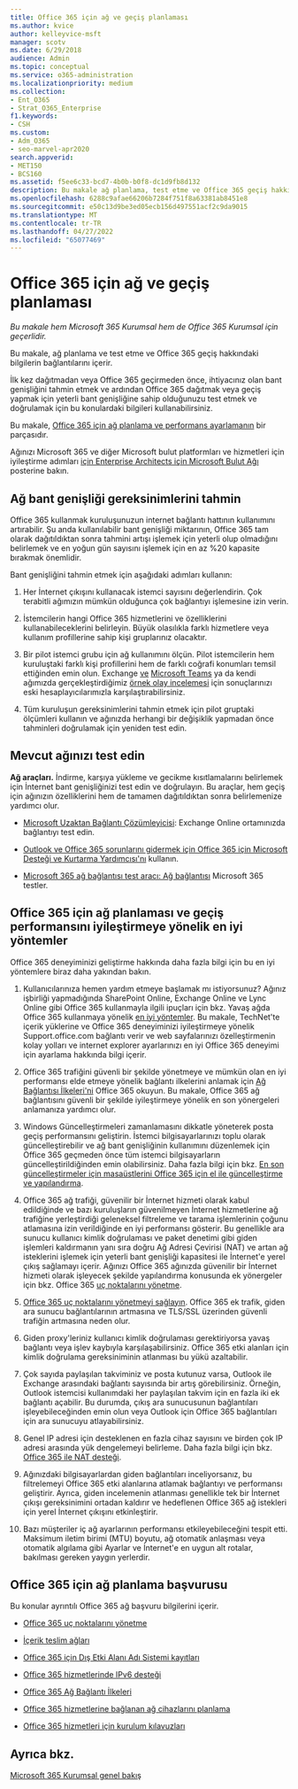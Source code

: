 ```yaml
---
title: Office 365 için ağ ve geçiş planlaması
ms.author: kvice
author: kelleyvice-msft
manager: scotv
ms.date: 6/29/2018
audience: Admin
ms.topic: conceptual
ms.service: o365-administration
ms.localizationpriority: medium
ms.collection:
- Ent_O365
- Strat_O365_Enterprise
f1.keywords:
- CSH
ms.custom:
- Adm_O365
- seo-marvel-apr2020
search.appverid:
- MET150
- BCS160
ms.assetid: f5ee6c33-bcd7-4b0b-b0f8-dc1d9fb8d132
description: Bu makale ağ planlama, test etme ve Office 365 geçiş hakkındaki bilgilerin bağlantılarını içerir.
ms.openlocfilehash: 6288c9afae66206b7284f751f8a63381ab8451e8
ms.sourcegitcommit: e50c13d9be3ed05ecb156d497551acf2c9da9015
ms.translationtype: MT
ms.contentlocale: tr-TR
ms.lasthandoff: 04/27/2022
ms.locfileid: "65077469"
---
```

# <a name="network-and-migration-planning-for-office-365"></a>Office 365 için ağ ve geçiş planlaması

*Bu makale hem Microsoft 365 Kurumsal hem de Office 365 Kurumsal için geçerlidir.*

Bu makale, ağ planlama ve test etme ve Office 365 geçiş hakkındaki bilgilerin bağlantılarını içerir.
  
İlk kez dağıtmadan veya Office 365 geçirmeden önce, ihtiyacınız olan bant genişliğini tahmin etmek ve ardından Office 365 dağıtmak veya geçiş yapmak için yeterli bant genişliğine sahip olduğunuzu test etmek ve doğrulamak için bu konulardaki bilgileri kullanabilirsiniz.

Bu makale, [Office 365 için ağ planlama ve performans ayarlamanın](./network-planning-and-performance.md) bir parçasıdır.

Ağınızı Microsoft 365 ve diğer Microsoft bulut platformları ve hizmetleri için iyileştirme adımları [için Enterprise Architects için Microsoft Bulut Ağı](../solutions/cloud-architecture-models.md) posterine bakın.
   
## <a name="estimate-network-bandwidth-requirements"></a>Ağ bant genişliği gereksinimlerini tahmin
<a name="EstimateBandwidthRequirements"> </a>

Office 365 kullanmak kuruluşunuzun internet bağlantı hattının kullanımını artırabilir. Şu anda kullanılabilir bant genişliği miktarının, Office 365 tam olarak dağıtıldıktan sonra tahmini artışı işlemek için yeterli olup olmadığını belirlemek ve en yoğun gün sayısını işlemek için en az %20 kapasite bırakmak önemlidir.
  
Bant genişliğini tahmin etmek için aşağıdaki adımları kullanın:
  
1. Her İnternet çıkışını kullanacak istemci sayısını değerlendirin. Çok terabitli ağımızın mümkün olduğunca çok bağlantıyı işlemesine izin verin. 
    
2. İstemcilerin hangi Office 365 hizmetlerini ve özelliklerini kullanabileceklerini belirleyin. Büyük olasılıkla farklı hizmetlere veya kullanım profillerine sahip kişi gruplarınız olacaktır.
    
3. Bir pilot istemci grubu için ağ kullanımını ölçün. Pilot istemcilerin hem kuruluştaki farklı kişi profillerini hem de farklı coğrafi konumları temsil ettiğinden emin olun. Exchange [ve](/microsoftteams/prepare-network) [Microsoft Teams](https://techcommunity.microsoft.com/t5/exchange-team-blog/announcing-the-exchange-client-network-bandwidth-calculator-beta/ba-p/601744) ya da kendi ağımızda gerçekleştirdiğimiz [örnek olay incelemesi](https://www.microsoft.com/itshowcase/Article/Content/631/Optimizing-network-performance-for-Microsoft-Office-365) için sonuçlarınızı eski hesaplayıcılarımızla karşılaştırabilirsiniz. 
    
4. Tüm kuruluşun gereksinimlerini tahmin etmek için pilot gruptaki ölçümleri kullanın ve ağınızda herhangi bir değişiklik yapmadan önce tahminleri doğrulamak için yeniden test edin.
    
## <a name="test-your-existing-network"></a>Mevcut ağınızı test edin
<a name="calculators"> </a>

 **Ağ araçları.** İndirme, karşıya yükleme ve gecikme kısıtlamalarını belirlemek için İnternet bant genişliğinizi test edin ve doğrulayın. Bu araçlar, hem geçiş için ağınızın özelliklerini hem de tamamen dağıtıldıktan sonra belirlemenize yardımcı olur. 
    
- [Microsoft Uzaktan Bağlantı Çözümleyicisi](https://go.microsoft.com/fwlink/p/?LinkId=517243): Exchange Online ortamınızda bağlantıyı test edin.
    
- [Outlook ve Office 365 sorunlarını gidermek için Office 365 için Microsoft Desteği ve Kurtarma Yardımcısı'nı](https://diagnostics.office.com/#/Download?env=SOC) kullanın. 

- [Microsoft 365 ağ bağlantısı test aracı: Ağ bağlantısı](/microsoft-365/enterprise/office-365-network-mac-perf-onboarding-tool) Microsoft 365 testler.
    
## <a name="best-practices-for-network-planning-and-improving-migration-performance-for-office-365"></a>Office 365 için ağ planlaması ve geçiş performansını iyileştirmeye yönelik en iyi yöntemler
<a name="BestPractices"> </a>

Office 365 deneyiminizi geliştirme hakkında daha fazla bilgi için bu en iyi yöntemlere biraz daha yakından bakın.
  
1. Kullanıcılarınıza hemen yardım etmeye başlamak mı istiyorsunuz? Ağınız işbirliği yapmadığında SharePoint Online, Exchange Online ve Lync Online gibi Office 365 kullanmayla ilgili ipuçları için bkz. Yavaş ağda Office 365 kullanmaya yönelik [en iyi yöntemler](https://support.office.com/article/fd16c8d2-4799-4c39-8fd7-045f06640166). Bu makale, TechNet'te içerik yüklerine ve Office 365 deneyiminizi iyileştirmeye yönelik Support.office.com bağlantı verir ve web sayfalarınızı özelleştirmenin kolay yolları ve internet explorer ayarlarınızı en iyi Office 365 deneyimi için ayarlama hakkında bilgi içerir. 
    
2. Office 365 trafiğini güvenli bir şekilde yönetmeye ve mümkün olan en iyi performansı elde etmeye yönelik bağlantı ilkelerini anlamak için [Ağ Bağlantısı İlkeleri'ni](./microsoft-365-network-connectivity-principles.md) Office 365 okuyun. Bu makale, Office 365 ağ bağlantısını güvenli bir şekilde iyileştirmeye yönelik en son yönergeleri anlamanıza yardımcı olur. 
    
3. Windows Güncelleştirmeleri zamanlamasını dikkatle yöneterek posta geçiş performansını geliştirin. İstemci bilgisayarlarınızı toplu olarak güncelleştirebilir ve ağ bant genişliğinin kullanımını düzenlemek için Office 365 geçmeden önce tüm istemci bilgisayarların güncelleştirildiğinden emin olabilirsiniz. Daha fazla bilgi için bkz. [En son güncelleştirmeler için masaüstlerini Office 365 için el ile güncelleştirme ve yapılandırma](https://support.microsoft.com/gp/office-2013-365-update).
    
4. Office 365 ağ trafiği, güvenilir bir İnternet hizmeti olarak kabul edildiğinde ve bazı kuruluşların güvenilmeyen İnternet hizmetlerine ağ trafiğine yerleştirdiği geleneksel filtreleme ve tarama işlemlerinin çoğunu atlamasına izin verildiğinde en iyi performansı gösterir. Bu genellikle ara sunucu kullanıcı kimlik doğrulaması ve paket denetimi gibi giden işlemleri kaldırmanın yanı sıra doğru Ağ Adresi Çevirisi (NAT) ve artan ağ isteklerini işlemek için yeterli bant genişliği kapasitesi ile İnternet'e yerel çıkış sağlamayı içerir. Ağınızı Office 365 ağınızda güvenilir bir İnternet hizmeti olarak işleyecek şekilde yapılandırma konusunda ek yönergeler için bkz. Office 365 [uç noktalarını yönetme](https://support.office.com/article/99cab9d4-ef59-4207-9f2b-3728eb46bf9a).
    
1. [Office 365 uç noktalarını yönetmeyi sağlayın](https://support.office.com/article/99cab9d4-ef59-4207-9f2b-3728eb46bf9a). Office 365 ek trafik, giden ara sunucu bağlantılarının artmasına ve TLS/SSL üzerinden güvenli trafiğin artmasına neden olur.
    
2. Giden proxy'leriniz kullanıcı kimlik doğrulaması gerektiriyorsa yavaş bağlantı veya işlev kaybıyla karşılaşabilirsiniz. Office 365 etki alanları için kimlik doğrulama gereksiniminin atlanması bu yükü azaltabilir.
    
3. Çok sayıda paylaşılan takviminiz ve posta kutunuz varsa, Outlook ile Exchange arasındaki bağlantı sayısında bir artış görebilirsiniz. Örneğin, Outlook istemcisi kullanımdaki her paylaşılan takvim için en fazla iki ek bağlantı açabilir. Bu durumda, çıkış ara sunucusunun bağlantıları işleyebileceğinden emin olun veya Outlook için Office 365 bağlantıları için ara sunucuyu atlayabilirsiniz.
    
4. Genel IP adresi için desteklenen en fazla cihaz sayısını ve birden çok IP adresi arasında yük dengelemeyi belirleme. Daha fazla bilgi için bkz. [Office 365 ile NAT desteği](nat-support-with-microsoft-365.md).
    
5. Ağınızdaki bilgisayarlardan giden bağlantıları inceliyorsanız, bu filtrelemeyi Office 365 etki alanlarına atlamak bağlantıyı ve performansı geliştirir. Ayrıca, giden incelemenin atlanması genellikle tek bir İnternet çıkışı gereksinimini ortadan kaldırır ve hedeflenen Office 365 ağ istekleri için yerel İnternet çıkışını etkinleştirir.
    
6. Bazı müşteriler iç ağ ayarlarının performansı etkileyebileceğini tespit etti. Maksimum iletim birimi (MTU) boyutu, ağ otomatik anlaşması veya otomatik algılama gibi Ayarlar ve İnternet'e en uygun alt rotalar, bakılması gereken yaygın yerlerdir.
    
## <a name="network-planning-reference-for-office-365"></a>Office 365 için ağ planlama başvurusu
<a name="NetReference"> </a>

Bu konular ayrıntılı Office 365 ağ başvuru bilgilerini içerir.
  
- [Office 365 uç noktalarını yönetme](https://support.office.com/article/99cab9d4-ef59-4207-9f2b-3728eb46bf9a)
    
- [İçerik teslim ağları](content-delivery-networks.md)
    
- [Office 365 için Dış Etki Alanı Adı Sistemi kayıtları](external-domain-name-system-records.md)
    
- [Office 365 hizmetlerinde IPv6 desteği](ipv6-support.md)
    
- [Office 365 Ağ Bağlantı İlkeleri](./microsoft-365-network-connectivity-principles.md)
    
- [Office 365 hizmetlerine bağlanan ağ cihazlarını planlama](plan-for-network-devices.md)
    
- [Office 365 hizmetleri için kurulum kılavuzları](setup-guides-for-microsoft-365.md)
 
## <a name="see-also"></a>Ayrıca bkz.

[Microsoft 365 Kurumsal genel bakış](microsoft-365-overview.md)
